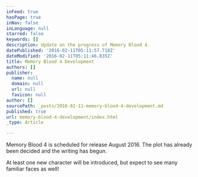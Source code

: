 ```yaml
---
inFeed: true
hasPage: true
inNav: false
inLanguage: null
starred: false
keywords: []
description: Update on the progress of Memory Blood 4.
datePublished: '2016-02-11T05:11:57.718Z'
dateModified: '2016-02-11T05:11:46.835Z'
title: Memory Blood 4 Development
authors: []
publisher:
  name: null
  domain: null
  url: null
  favicon: null
author: []
sourcePath: _posts/2016-02-11-memory-blood-4-development.md
published: true
url: memory-blood-4-development/index.html
_type: Article

---
```

Memory Blood 4 is scheduled for release August 2016\. The plot has already been decided and the writing has begun.

At least one new character will be introduced, but expect to see many familiar faces as well!